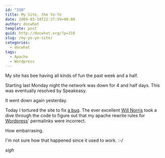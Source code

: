 ```yaml
---
id: "310"
title: My Site, the Yo-Yo
date: 2009-03-18T22:37:59+00:00
author: docwhat
template: post
guid: http://docwhat.org/?p=310
slug: /my-yo-yo-site/
categories:
  - docwhat
tags:
  - Apache
  - Wordpress
---
```


My site has bee having all kinds of fun the past week and a half.

Starting last Monday night the network was down for 4 and half days. This was
eventually resolved by Speakeasy.

It went down again yesterday.

Today I tortured the site to fix
[a bug](http://code.google.com/p/diso/issues/detail?id=101). The ever excellent
[Will Norris](http://willnorris.com/) took a dive through the code to figure out
that my apache rewrite rules for [Wordpress](http://wordpress.org/)' permalinks
were incorrect.

How embarrasing.

I'm not sure how that happened since it used to work. :-/

_sigh_
